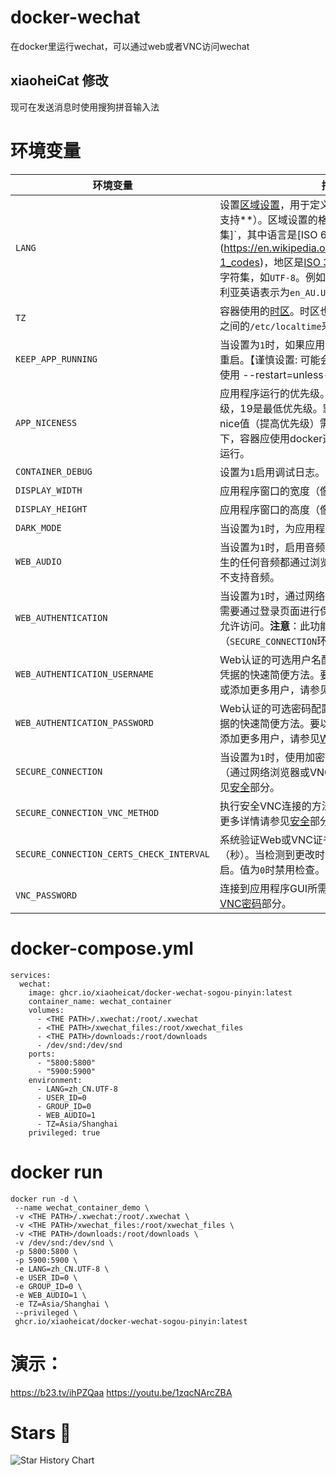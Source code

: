 # docker-wechat
在docker里运行wechat，可以通过web或者VNC访问wechat

## xiaoheiCat 修改
现可在发送消息时使用搜狗拼音输入法

# 环境变量
| 环境变量       | 描述                                  | 默认值 |
|----------------|----------------------------------------------|---------|
|`LANG`| 设置[区域设置](https://en.wikipedia.org/wiki/Locale_(computer_software))，用于定义应用程序的语言（**如果支持**）。区域设置的格式为`语言[_地区][.编码集]`，其中语言是[ISO 639语言代码](https://en.wikipedia.org/wiki/List_of_ISO_639-1_codes)，地区是[ISO 3166国家代码](https://en.wikipedia.org/wiki/ISO_3166-1#Current_codes)，编码集是字符集，如`UTF-8`。例如，使用UTF-8编码的澳大利亚英语表示为`en_AU.UTF-8`。 | `en_US.UTF-8` |
|`TZ`| 容器使用的[时区](http://en.wikipedia.org/wiki/List_of_tz_database_time_zones)。时区也可以通过映射主机和容器之间的`/etc/localtime`来设置。 | `Asia/Shanghai` |
|`KEEP_APP_RUNNING`| 当设置为`1`时，如果应用程序崩溃或终止，将自动重启。【谨慎设置: 可能会使中文输入法异常，建议使用 --restart=unless-stopped】 | `0` |
|`APP_NICENESS`| 应用程序运行的优先级。nice值-20是最高优先级，19是最低优先级。默认nice值为0。**注意**：负nice值（提高优先级）需要额外权限。在这种情况下，容器应使用docker选项`--cap-add=SYS_NICE`运行。 | `0` |
|`CONTAINER_DEBUG`| 设置为`1`启用调试日志。 | `0` |
|`DISPLAY_WIDTH`| 应用程序窗口的宽度（像素）。 | `1920` |
|`DISPLAY_HEIGHT`| 应用程序窗口的高度（像素）。 | `1080` |
|`DARK_MODE`| 当设置为`1`时，为应用程序启用深色模式。 | `0` |
|`WEB_AUDIO`| 当设置为`1`时，启用音频支持，意味着应用程序产生的任何音频都通过浏览器播放。注意VNC客户端不支持音频。 | `0` |
|`WEB_AUTHENTICATION`| 当设置为`1`时，通过网络浏览器访问应用程序GUI时需要通过登录页面进行保护。只有提供有效凭据才允许访问。**注意**：此功能需要启用安全连接（`SECURE_CONNECTION`环境变量）。 | `0` |
|`WEB_AUTHENTICATION_USERNAME`| Web认证的可选用户名配置。这是为单个用户配置凭据的快速简便方法。要以更安全的方式配置凭据或添加更多用户，请参见[Web认证](#web-authentication)部分。 | （无值） |
|`WEB_AUTHENTICATION_PASSWORD`| Web认证的可选密码配置。这是为单个用户配置凭据的快速简便方法。要以更安全的方式配置凭据或添加更多用户，请参见[Web认证](#web-authentication)部分。 | （无值） |
|`SECURE_CONNECTION`| 当设置为`1`时，使用加密连接访问应用程序的GUI（通过网络浏览器或VNC客户端）。更多详情请参见[安全](#security)部分。 | `0` |
|`SECURE_CONNECTION_VNC_METHOD`| 执行安全VNC连接的方法。可能的值为`SSL`或`TLS`。更多详情请参见[安全](#security)部分。 | `SSL` |
|`SECURE_CONNECTION_CERTS_CHECK_INTERVAL`| 系统验证Web或VNC证书是否已更改的间隔时间（秒）。当检测到更改时，受影响的服务会自动重启。值为`0`时禁用检查。 | `60` |
|`VNC_PASSWORD`| 连接到应用程序GUI所需的密码。更多详情请参见[VNC密码](#vnc-password)部分。 | （无值） |

# docker-compose.yml
```
services:
  wechat:
    image: ghcr.io/xiaoheicat/docker-wechat-sogou-pinyin:latest
    container_name: wechat_container
    volumes:
      - <THE PATH>/.xwechat:/root/.xwechat
      - <THE PATH>/xwechat_files:/root/xwechat_files
      - <THE PATH>/downloads:/root/downloads
      - /dev/snd:/dev/snd
    ports:
      - "5800:5800"
      - "5900:5900"
    environment:
      - LANG=zh_CN.UTF-8
      - USER_ID=0
      - GROUP_ID=0
      - WEB_AUDIO=1
      - TZ=Asia/Shanghai
    privileged: true
```

# docker run
```
docker run -d \
 --name wechat_container_demo \
 -v <THE PATH>/.xwechat:/root/.xwechat \
 -v <THE PATH>/xwechat_files:/root/xwechat_files \
 -v <THE PATH>/downloads:/root/downloads \
 -v /dev/snd:/dev/snd \
 -p 5800:5800 \
 -p 5900:5900 \
 -e LANG=zh_CN.UTF-8 \
 -e USER_ID=0 \
 -e GROUP_ID=0 \
 -e WEB_AUDIO=1 \
 -e TZ=Asia/Shanghai \
 --privileged \
 ghcr.io/xiaoheicat/docker-wechat-sogou-pinyin:latest
```

# 演示：
https://b23.tv/ihPZQaa
https://youtu.be/1zqcNArcZBA

# Stars 🌟
<picture>
  <source
    media="(prefers-color-scheme: dark)"
    srcset="
      https://api.star-history.com/svg?repos=xiaoheiCat/docker-wechat-sogou-pinyin&type=Date&theme=dark
    "
  />
  <img
    alt="Star History Chart"
    src="https://api.star-history.com/svg?repos=xiaoheiCat/docker-wechat-sogou-pinyin&type=Date"
  />
</picture>
